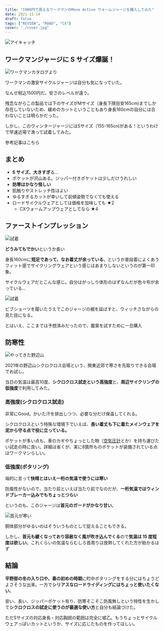 ```yaml
---
title: "1900円で買えるワークマンのMove Active ウォームジャージを購入してみた"
date: 2021-11-14
draft: false
tags: ["REVIEW", "ROAD", "CX"]
cover: "./cover.jpg"
---
```


![アイキャッチ](./cover.jpg)

## ワークマンジャージに S サイズ爆誕！

![ワークマンカタログより](./catalog.png)

ワークマンの激安サイクルジャージは自分も気になっていた。

<LinkBox url="https://skmzlog.com/workman-move-active-cycle-jersey/" />

なんせ税込1500円だ。安さのレベルが違う。

残念ながらこの製品では下のサイズがMサイズ（身長下限目安165cm)までしか存在していないため、緩めのカットということもあり身長160cmの自分には合わないことは明らかだった。

しかし、このウィンタージャージにはSサイズ（155-165cn)がある！というわけで早速近場で漁って試着してみた。

参考記事はこちら

<LinkBox url="https://skmzlog.com/workman-move-active-warm-jersey/" />

## まとめ

- **S サイズ、大きすぎ**る…
- ポケットが沢山ある。ジッパー付きポケットは少しだけうれしい
- **防寒はかなり怪しい**
- 肌触りやストレッチ性はよい
- ゆるすぎるカットが幸いして前傾姿勢でなくても使える
- ロードサイクルウェアとしては価格を加味しても ★2
  - CXウォームアップウェアとしてなら ★4

## ファーストインプレッション

![試着](./try.jpg)

**どうみてもでかい**というか長い

身長160cmに**短足であって、なお着丈が余っている**。というか普段着によくあうフィット感でサイクリングウェアという感じはあまりしないというのが第一印象。

サイクルウェアだとこんな感じ。自分はがっしり体形のはずなんだが色々布が余っている…

![試着](./cycle.jpg)

ビブショーツを履いたうえでこのジャージの裾を延ばすと、ウィッチさながらの見た目になる。

とはいえ、ここまでは予想済みだったので、腹案を試すために一旦購入

## 防寒性

![やってきた野辺山](./field.jpg)

2021年の野辺山シクロクロス会場という、関東近郊で寒さを先取りできる会場でお試し。

当日の気温は最高10度、**シクロクロス試走という高強度**と、**周辺サイクリングの低強度**で利用してみた。

### 高強度(シクロクロス試走)

非常にGood。かいた汗を排出しつつ、必要な分だけ保温してくれる。

シクロクロスという特殊な環境下でいえば、**長い着丈も下に着たメインウェアを泥から守る点で役に立っている。**

ポケットが多い点も、車のカギやちょっとした物（[空気圧計](https://amzn.to/3ng7yke)とか）を持ち運びたい試走の時に良い。詳細は省くが、実に8箇所ものポケットが装備されている点はワークマンらしい。

### 低強度(ポタリング)

端的に言って**快晴とはいえ一桁の気温で使うには寒い**

防風性がないので、当たり前といえば当たり前でなのだが、**一桁気温ではウィンドブレーカー込みでもちょっとつらい**

というのも、このジャージは**首元のガードがかなり甘い**。

![首元が寒い](./neck.jpg)

胴体部分がゆるいのはそういうものとして捉えることもできる。

しかし、**首元も緩くなっており容赦なく風が吹き込んでくる**ので**気温は 15 度程度は欲しい**。これくらいの気温ならむしろ首周りは放熱してくれた方が助かるはず

## 結論

**平野部の冬の入り口や、春の初めの時期**に町中ポタリングをする分にはちょうどよさそうな出来。一方で**シリアスなロードライディングにはちょっと使いたくない**。

安い、長い、ジッパーポケット有り、防寒そこそこ防風無しという特性を生かして**シクロクロスの試走に使うのが最適な使い方**と自分も結論づけた。

ただSサイズの対応身長・対応胸囲の範囲は完全に嘘乙。もうちょっとサイクルウェアっぽいカットというか、サイズに応じたものを作ってほしい。
